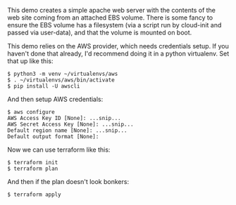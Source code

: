 This demo creates a simple apache web server with the contents of the web site
coming from an attached EBS volume. There is some fancy to ensure the EBS
volume has a filesystem (via a script run by cloud-init and passed via
user-data), and that the volume is mounted on boot.

This demo relies on the AWS provider, which needs credentials setup. If you
haven't done that already, I'd recommend doing it in a python virtualenv. Set
that up like this:

~~~
$ python3 -m venv ~/virtualenvs/aws
$ . ~/virtualenvs/aws/bin/activate
$ pip install -U awscli
~~~

And then setup AWS credentials:

~~~
$ aws configure
AWS Access Key ID [None]: ...snip...
AWS Secret Access Key [None]: ...snip...
Default region name [None]: ...snip...
Default output format [None]: 
~~~

Now we can use terraform like this:

~~~
$ terraform init
$ terraform plan
~~~

And then if the plan doesn't look bonkers:

~~~
$ terraform apply
~~~